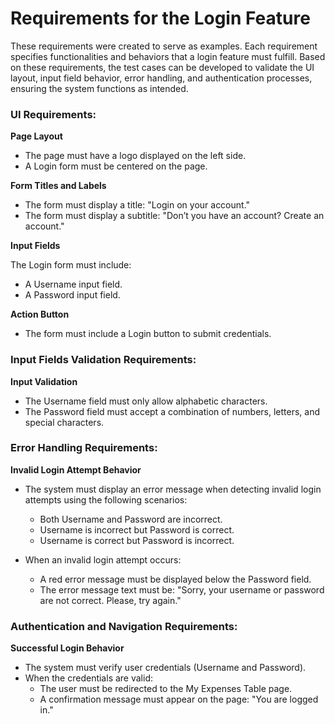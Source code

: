# Requirements for the Login Feature

These requirements were created to serve as examples. Each requirement specifies functionalities and behaviors that a login feature must fulfill. Based on these requirements, the test cases can be developed to validate the UI layout, input field behavior, error handling, and authentication processes, ensuring the system functions as intended.

### UI Requirements:

**Page Layout**

- The page must have a logo displayed on the left side.
- A Login form must be centered on the page.

**Form Titles and Labels**

- The form must display a title: "Login on your account."
- The form must display a subtitle: "Don’t you have an account? Create an account."

**Input Fields**

The Login form must include:
  - A Username input field.
  - A Password input field.

**Action Button**

  - The form must include a Login button to submit credentials.

### Input Fields Validation Requirements:

**Input Validation**

  - The Username field must only allow alphabetic characters.
  - The Password field must accept a combination of numbers, letters, and special characters.

### Error Handling Requirements:

**Invalid Login Attempt Behavior**

  - The system must display an error message when detecting invalid login attempts using the following scenarios:
    - Both Username and Password are incorrect.
    - Username is incorrect but Password is correct.
    - Username is correct but Password is incorrect.

  - When an invalid login attempt occurs:
    - A red error message must be displayed below the Password field.
    - The error message text must be: "Sorry, your username or password are not correct. Please, try again."

### Authentication and Navigation Requirements:

**Successful Login Behavior**

  - The system must verify user credentials (Username and Password).
  - When the credentials are valid:
    - The user must be redirected to the My Expenses Table page.
    - A confirmation message must appear on the page: "You are logged in."
